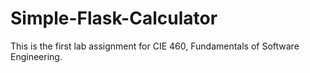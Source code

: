 # Simple-Flask-Calculator
This is the first lab assignment for CIE 460, Fundamentals of Software Engineering.
